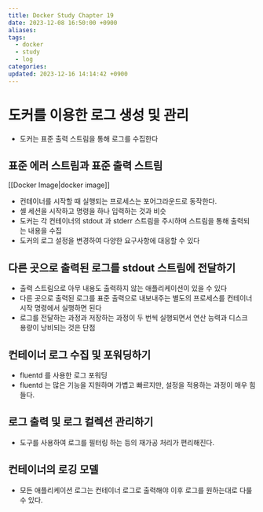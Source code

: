 ```yaml
---
title: Docker Study Chapter 19
date: 2023-12-08 16:50:00 +0900
aliases: 
tags:
  - docker
  - study
  - log
categories: 
updated: 2023-12-16 14:14:42 +0900
---
```


# 도커를 이용한 로그 생성 및 관리

- 도커는 표준 출력 스트림을 통해 로그를 수집한다

## 표준 에러 스트림과 표준 출력 스트림

[[Docker Image|docker image]]

- 컨테이너를 시작할 때 실행되는 프로세스는 포어그라운드로 동작한다.
- 셸 세션을 시작하고 명령을 하나 입력하는 것과 비슷
- 도커는 각 컨테이너의 stdout 과 stderr 스트림을 주시하며 스트림을 통해 출력되는 내용을 수집
- 도커의 로그 설정을 변경하여 다양한 요구사항에 대응할 수 있다

## 다른 곳으로 출력된 로그를 stdout 스트림에 전달하기

- 출력 스트림으로 아무 내용도 출력하지 않는 애플리케이션이 있을 수 있다
- 다른 곳으로 출력된 로그를 표준 출력으로 내보내주는 별도의 프로세스를 컨테이너 시작 명령에서 실행하면 된다
- 로그를 전달하는 과정과 저장하는 과정이 두 번씩 실행되면서 연산 능력과 디스크 용량이 낭비되는 것은 단점

## 컨테이너 로그 수집 및 포워딩하기

- fluentd 를 사용한 로그 포워딩
- fluentd 는 많은 기능을 지원하며 가볍고 빠르지만, 설정을 적용하는 과정이 매우 힘들다.

## 로그 출력 및 로그 컬렉션 관리하기

- 도구를 사용하여 로그를 필터링 하는 등의 재가공 처리가 편리해진다.

## 컨테이너의 로깅 모델

- 모든 애플리케이션 로그는 컨테이너 로그로 출력해야 이후 로그를 원하는대로 다룰 수 있다.
